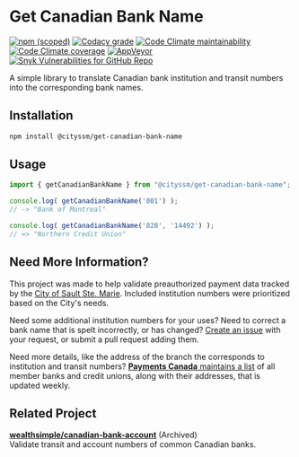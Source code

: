 # Get Canadian Bank Name

[![npm (scoped)](https://img.shields.io/npm/v/@cityssm/get-canadian-bank-name)](https://www.npmjs.com/package/@cityssm/get-canadian-bank-name)
[![Codacy grade](https://img.shields.io/codacy/grade/c52a29dbdfa54c8b8c0733a0060d079e)](https://app.codacy.com/gh/cityssm/get-canadian-bank-name/dashboard)
[![Code Climate maintainability](https://img.shields.io/codeclimate/maintainability/cityssm/get-canadian-bank-name)](https://codeclimate.com/github/cityssm/get-canadian-bank-name)
[![Code Climate coverage](https://img.shields.io/codeclimate/coverage/cityssm/get-canadian-bank-name)](https://codeclimate.com/github/cityssm/get-canadian-bank-name)
[![AppVeyor](https://img.shields.io/appveyor/build/dangowans/get-canadian-bank-name)](https://ci.appveyor.com/project/dangowans/get-canadian-bank-name)
[![Snyk Vulnerabilities for GitHub Repo](https://img.shields.io/snyk/vulnerabilities/github/cityssm/get-canadian-bank-name)](https://app.snyk.io/org/cityssm/project/b55b9cac-29f7-4a4b-9adc-6b21e61a315b)

A simple library to translate Canadian bank institution and transit numbers into the corresponding bank names.

## Installation

```sh
npm install @cityssm/get-canadian-bank-name
```

## Usage

```javascript
import { getCanadianBankName } from "@cityssm/get-canadian-bank-name";

console.log( getCanadianBankName('001') );
// -> "Bank of Montreal"

console.log( getCanadianBankName('828', '14492') );
// => "Northern Credit Union"
```

## Need More Information?

This project was made to help validate preauthorized payment data
tracked by the [City of Sault Ste. Marie](https://saultstemarie.ca/).
Included institution numbers were prioritized based on the City's needs.

Need some additional institution numbers for your uses?
Need to correct a bank name that is spelt incorrectly, or has changed?
[Create an issue](https://github.com/cityssm/get-canadian-bank-name/issues/new)
with your request, or submit a pull request adding them.

Need more details, like the address of the branch the corresponds to
institution and transit numbers?
[**Payments Canada** maintains a list](https://www.payments.ca/our-directories/financial-institutions-branch-directory)
of all member banks and credit unions, along with their addresses,
that is updated weekly.

## Related Project

**[wealthsimple/canadian-bank-account](https://github.com/wealthsimple/canadian-bank-account)** (Archived)<br />
Validate transit and account numbers of common Canadian banks.
